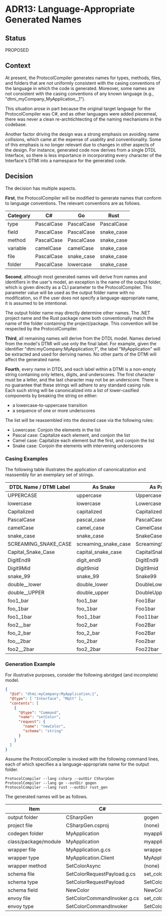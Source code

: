 # ADR13: Language-Appropriate Generated Names

## Status

PROPOSED

## Context

At present, the ProtocolCompiler generates names for types, methods, files, and folders that are not uniformly consistent with the casing conventions of the language in which the code is generated.
Moreover, some names are not consistent with the casing conventions of any known language (e.g., "dtmi_myCompany_MyApplication__1").

This situation arose in part because the original target language for the ProtocolCompiler was C#, and as other languages were added piecemeal, there was never a clean re-archtichtecting of the naming mechanisms in the codebase.

Another factor driving the design was a strong emphasis on avoiding name collisions, which came at the expense of usablity and conventionality.
Some of this emphasis is no longer relevant due to changes in other aspects of the design.
For instance, generated code now derives from a single DTDL Interface, so there is less importance in incorporating every character of the Interface's DTMI into a namespace for the generated code.

## Decision

The decision has multiple aspects.

**First**, the ProtocolCompiler will be modified to generate names that conform to language conventions.
The relevant conventions are as follows.

|Category|C#|Go|Rust|
|---|---|---|---|
|type|PascalCase|PascalCase|PascalCase|
|field|PascalCase|PascalCase|snake_case|
|method|PascalCase|PascalCase|snake_case|
|variable|camelCase|camelCase|snake_case|
|file|PascalCase|snake_case|snake_case|
|folder|PascalCase|lowercase|snake_case|

**Second**, although most generated names will derive from names and identifiers in the user's model, an exception is the name of the output folder, which is given directly as a CLI parameter to the ProtocolCompiler.
This parameter value will be used as the output folder name with no modification, so if the user does not specify a language-appropriate name, it is assumed to be intentional.

The output folder name may directly determine other names.
The .NET project name and the Rust package name both conventionally match the name of the folder containing the project/package.
This convention will be respected by the ProtocolCompiler.

**Third**, all remaining names will derive from the DTDL model.
Names derived from the model's DTMI will use only the final label.
For example, given the identifier "dtmi:myCompany:MyApplication;1", the label "MyApplication" will be extracted and used for deriving names.
No other parts of the DTMI will affect the generated name.

**Fourth**, every name in DTDL and each label within a DTMI is a non-empty string containing only letters, digits, and underscores.
The first character must be a letter, and the last character may not be an underscore.
There is no guarantee that these strings will adhere to any standard casing rule.
Each such string will be canonicalized into a list of lower-casified components by breaking the string on either:

* a lowercase-to-uppercase transition
* a sequence of one or more underscores

The list will be reassembled into the desired case via the following rules:

* Lowercase: Conjoin the elements in the list
* Pascal case: Capitalize each element, and conjoin the list
* Camel case: Capitalize each element but the first, and conjoin the list
* Snake case: Conjoin the elements with intervening underscores

### Casing Examples

The following table illustrates the application of canonicalization and reassembly for an exemplary set of strings.

|DTDL Name / DTMI Label|As Snake|As Pascal|As Camel|As Lower|
|----|----|----|----|----|
|UPPERCASE|uppercase|Uppercase|uppercase|uppercase|
|lowercase|lowercase|Lowercase|lowercase|lowercase|
|Capitalized|capitalized|Capitalized|capitalized|capitalized|
|PascalCase|pascal_case|PascalCase|pascalCase|pascalcase|
|camelCase|camel_case|CamelCase|camelCase|camelcase|
|snake_case|snake_case|SnakeCase|snakeCase|snakecase|
|SCREAMING_SNAKE_CASE|screaming_snake_case|ScreamingSnakeCase|screamingSnakeCase|screamingsnakecase|
|Capital_Snake_Case|capital_snake_case|CapitalSnakeCase|capitalSnakeCase|capitalsnakecase|
|DigitEnd9|digit_end9|DigitEnd9|digitEnd9|digitend9|
|Digit9Mid|digit9mid|Digit9mid|digit9mid|digit9mid|
|snake_99|snake_99|Snake99|snake99|snake99|
|double__lower|double_lower|DoubleLower|doubleLower|doublelower|
|double__UPPER|double_upper|DoubleUpper|doubleUpper|doubleupper|
|foo1_bar|foo1_bar|Foo1Bar|foo1Bar|foo1bar|
|foo_1bar|foo_1bar|Foo1bar|foo1bar|foo1bar|
|foo1_1bar|foo1_1bar|Foo11bar|foo11bar|foo11bar|
|foo2__bar|foo2_bar|Foo2Bar|foo2Bar|foo2bar|
|foo_2_bar|foo_2_bar|Foo2Bar|foo2Bar|foo2bar|
|foo__2bar|foo_2bar|Foo2bar|foo2bar|foo2bar|
|foo2__2bar|foo2_2bar|Foo22bar|foo22bar|foo22bar|

### Generation Example

For illustrative purposes, consider the following abridged (and incomplete) model.

```json
{
  "@id": "dtmi:myCompany:MyApplication;1",
  "@type": [ "Interface", "Mqtt" ],
  "contents": [
    {
      "@type": "Command",
      "name": "setColor",
      "request": {
        "name": "newColor",
        "schema": "string"
      }
    }
  ]
}
```

Assume the ProtocolCompiler is invoked with the following command lines, each of which specifies a a language-appropriate name for the output folder.

```dotnetcli
ProtocolCompiler --lang csharp --outDir CSharpGen
ProtocolCompiler --lang go --outDir gogen
ProtocolCompiler --lang rust --outDir rust_gen
```

The generated names will be as follows.

|Item|C#|Go|Rust|
|---|---|---|---|
|output folder|CSharpGen|gogen|rust_gen|
|project file|CSharpGen.csproj|(none)|Cargo.toml|
|codegen folder|MyApplication|myapplication|my_application|
|class/package/module|MyApplication|myapplication|my_application|
|wrapper file|MyApplication.g.cs|wrapper.go|(none)|
|wrapper type|MyApplication.Client|MyApplicationClient|(none)|
|wrapper method|SetColorAsync|(none)|(none)|
|schema file|SetColorRequestPayload.g.cs|set_color_request_payload.go|set_color_request_payload.rs|
|schema type|SetColorRequestPayload|SetColorRequestPayload|SetColorRequestPayload|
|schema field|NewColor|NewColor|new_color|
|envoy file|SetColorCommandInvoker.g.cs|set_color_command_invoker.go|set_color_command_invoker.rs|
|envoy type|SetColorCommandInvoker|SetColorCommandInvoker|SetColorCommandInvoker|

